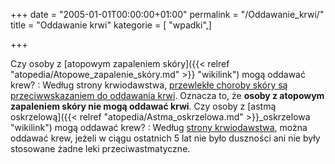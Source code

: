 +++
date = "2005-01-01T00:00:00+01:00"
permalink = "/Oddawanie_krwi/"
title = "Oddawanie krwi"
kategorie = [ "wpadki",]

+++

Czy osoby z [atopowym zapaleniem skóry]({{< relref "atopedia/Atopowe_zapalenie_skóry.md" >}} "wikilink") mogą oddawać krew? : Według strony krwiodawstwa, [przewlekłe choroby skóry są przeciwwskazaniem do oddawania krwi](http://www.krwiodawstwo.pl/index.php?ac=web&webID=8&section1=45). Oznacza to, że **osoby z atopowym zapaleniem skóry nie mogą oddawać krwi**.
Czy osoby z [astmą oskrzelową]({{< relref "atopedia/Astma_oskrzelowa.md" >}}_oskrzelowa "wikilink") mogą oddawać krew? : Według [strony krwiodawstwa](http://www.krwiodawstwo.pl/?status=3&id=36&dzial=4), można oddawać krew, jeżeli w ciągu ostatnich 5 lat nie było duszności ani nie były stosowane żadne leki przeciwastmatyczne.
